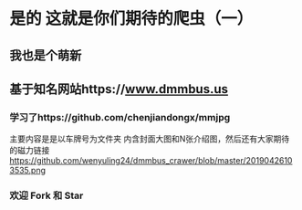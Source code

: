 # 是的 这就是你们期待的爬虫（一）
## 我也是个萌新
## 基于知名网站https://www.dmmbus.us
### 学习了https://github.com/chenjiandongx/mmjpg
主要内容是是以车牌号为文件夹 内含封面大图和N张介绍图，然后还有大家期待的磁力链接
https://github.com/wenyuling24/dmmbus_crawer/blob/master/20190426103535.png
### 欢迎 Fork 和 Star

